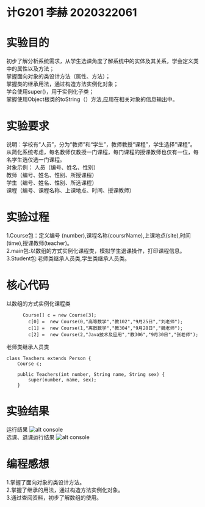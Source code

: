 # 计G201 李赫 2020322061
# 实验目的
初步了解分析系统需求，从学生选课角度了解系统中的实体及其关系，学会定义类中的属性以及方法；  
掌握面向对象的类设计方法（属性、方法）；  
掌握类的继承用法，通过构造方法实例化对象；  
学会使用super()，用于实例化子类；  
掌握使用Object根类的toString（）方法,应用在相关对象的信息输出中。  
# 实验要求
说明：学校有“人员”，分为“教师”和“学生”，教师教授“课程”，学生选择“课程”。从简化系统考虑，每名教师仅教授一门课程，每门课程的授课教师也仅有一位，每名学生选仅选一门课程。  
对象示例： 人员（编号、姓名、性别）  
教师（编号、姓名、性别、所授课程）  
   学生（编号、姓名、性别、所选课程）  
   课程（编号、课程名称、上课地点、时间、授课教师）  
# 实验过程
1.Course包：定义编号 (number),课程名称(coursrName),上课地点(site),时间(time),授课教师(teacher)。  
2.main包:以数组的方式实例化课程类，模拟学生退课操作，打印课程信息。  
3.Student包:老师类继承人员类,学生类继承人员类。  
# 核心代码
以数组的方式实例化课程类
```
      Course[] c = new Course[3];
		c[0] =  new Course(0,"高等数学","教102","9月25日","刘老师");
		c[1] =  new Course(1,"离散数学","教304","9月28日","魏老师");
		c[2] =  new Course(2,"Java技术及应用","教306","9月30日","张老师");
```
老师类继承人员类
```
class Teachers extends Person {
    Course c;

    public Teachers(int number, String name, String sex) {
        super(number, name, sex);
    }
```
# 实验结果
运行结果
![alt console](http://m.qpic.cn/psc?/V54cvp6h0srRYw1sRHqT4QtAdx1Tmx8H/ruAMsa53pVQWN7FLK88i5u61v.GOkVXMlu*TMqH7oxyD1WWO3yg5ac1YznLTelb0Ml.ZH1ClB7qtXSze3nX5c9Ed2hZOnkxaSIWCYETfM34!/b&bo=*QKeAAAAAAADB0M!&rf=viewer_4)  
选课、退课运行结果
![alt console](http://m.qpic.cn/psc?/V54cvp6h0srRYw1sRHqT4QtAdx1Tmx8H/45NBuzDIW489QBoVep5mcRTf8bX1KhhlfBCbdHH26jUHXMdrTJUuNTw3h9e8bzCqnKjAF5tnhc.hkPJJBPLbqlYOwjLm5dZM9W4uawjWzwU!/b&bo=BAPQAAAAAAADF.U!&rf=viewer_4) 
# 编程感想
1.掌握了面向对象的类设计方法。  
2.掌握了继承的用法，通过构造方法实例化对象。  
3.通过查阅资料，初步了解数组的使用。  
 




